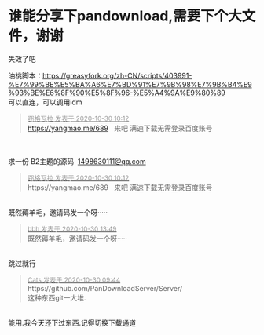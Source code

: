 # 谁能分享下pandownload,需要下个大文件，谢谢


失效了吧

油桃脚本：https://greasyfork.org/zh-CN/scripts/403991-%E7%99%BE%E5%BA%A6%E7%BD%91%E7%9B%98%E7%9B%B4%E9%93%BE%E6%8F%90%E5%8F%96-%E5%A4%9A%E9%80%89<br />
可以直连，可以调用idm

<div class="quote"><blockquote><font size="2"><a href="https://www.hostloc.com/forum.php?mod=redirect&amp;goto=findpost&amp;pid=9373834&amp;ptid=760119" target="_blank"><font color="#999999">窃格瓦拉 发表于 2020-10-30 10:12</font></a></font><br />
<a href="https://yangmao.me/689" target="_blank">https://yangmao.me/689</a>&nbsp; &nbsp;来吧 满速下载无需登录百度账号</blockquote></div><br />
<br />
求一份 B2主题的源码&nbsp;&nbsp;<a href="mailto:1498630111@qq.com">1498630111@qq.com</a>

<div class="quote"><blockquote><font size="2"><a href="https://www.hostloc.com/forum.php?mod=redirect&amp;goto=findpost&amp;pid=9373834&amp;ptid=760119" target="_blank"><font color="#999999">窃格瓦拉 发表于 2020-10-30 10:12</font></a></font><br />
https://yangmao.me/689&nbsp; &nbsp;来吧 满速下载无需登录百度账号</blockquote></div><br />
既然薅羊毛，邀请码发一个呀·····<br />


<div class="quote"><blockquote><font size="2"><a href="https://www.hostloc.com/forum.php?mod=redirect&amp;goto=findpost&amp;pid=9374926&amp;ptid=760119" target="_blank"><font color="#999999">bbh 发表于 2020-10-30 13:49</font></a></font><br />
既然薅羊毛，邀请码发一个呀·····</blockquote></div><br />
跳过就行<img id="aimg_L4dCB" onclick="zoom(this, this.src, 0, 0, 0)" class="zoom" src="https://cdn.jsdelivr.net/gh/hishis/forum-master/public/images/patch.gif" onmouseover="img_onmouseoverfunc(this)" onload="thumbImg(this)" border="0" alt="" />

<div class="quote"><blockquote><font size="2"><a href="https://www.hostloc.com/forum.php?mod=redirect&amp;goto=findpost&amp;pid=9373678&amp;ptid=760119" target="_blank"><font color="#999999">Cats 发表于 2020-10-30 09:44</font></a></font><br />
https://github.com/PanDownloadServer/Server/<br />
这种东西git一大堆.</blockquote></div><br />
能用.我今天还下过东西.记得切换下载通道
